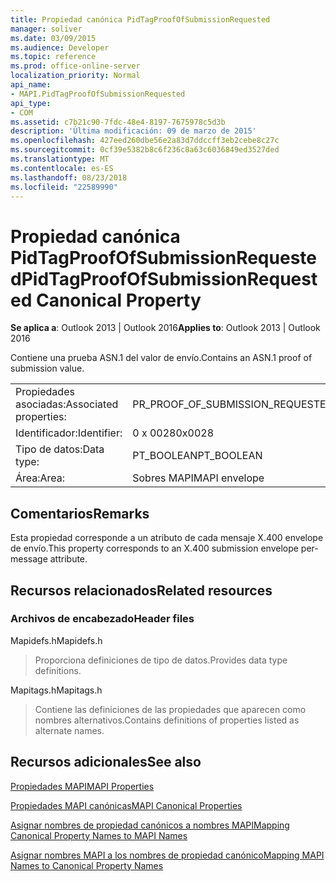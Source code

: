 ```yaml
---
title: Propiedad canónica PidTagProofOfSubmissionRequested
manager: soliver
ms.date: 03/09/2015
ms.audience: Developer
ms.topic: reference
ms.prod: office-online-server
localization_priority: Normal
api_name:
- MAPI.PidTagProofOfSubmissionRequested
api_type:
- COM
ms.assetid: c7b21c90-7fdc-48e4-8197-7675978c5d3b
description: 'Última modificación: 09 de marzo de 2015'
ms.openlocfilehash: 427eed260dbe56e2a83d7ddccff3eb2cebe8c27c
ms.sourcegitcommit: 0cf39e5382b8c6f236c8a63c6036849ed3527ded
ms.translationtype: MT
ms.contentlocale: es-ES
ms.lasthandoff: 08/23/2018
ms.locfileid: "22589990"
---
```

# <a name="pidtagproofofsubmissionrequested-canonical-property"></a><span data-ttu-id="06a7f-103">Propiedad canónica PidTagProofOfSubmissionRequested</span><span class="sxs-lookup"><span data-stu-id="06a7f-103">PidTagProofOfSubmissionRequested Canonical Property</span></span>

  
  
<span data-ttu-id="06a7f-104">**Se aplica a**: Outlook 2013 | Outlook 2016</span><span class="sxs-lookup"><span data-stu-id="06a7f-104">**Applies to**: Outlook 2013 | Outlook 2016</span></span> 
  
<span data-ttu-id="06a7f-105">Contiene una prueba ASN.1 del valor de envío.</span><span class="sxs-lookup"><span data-stu-id="06a7f-105">Contains an ASN.1 proof of submission value.</span></span>
  
|||
|:-----|:-----|
|<span data-ttu-id="06a7f-106">Propiedades asociadas:</span><span class="sxs-lookup"><span data-stu-id="06a7f-106">Associated properties:</span></span>  <br/> |<span data-ttu-id="06a7f-107">PR_PROOF_OF_SUBMISSION_REQUESTED</span><span class="sxs-lookup"><span data-stu-id="06a7f-107">PR_PROOF_OF_SUBMISSION_REQUESTED</span></span>  <br/> |
|<span data-ttu-id="06a7f-108">Identificador:</span><span class="sxs-lookup"><span data-stu-id="06a7f-108">Identifier:</span></span>  <br/> |<span data-ttu-id="06a7f-109">0 x 0028</span><span class="sxs-lookup"><span data-stu-id="06a7f-109">0x0028</span></span>  <br/> |
|<span data-ttu-id="06a7f-110">Tipo de datos:</span><span class="sxs-lookup"><span data-stu-id="06a7f-110">Data type:</span></span>  <br/> |<span data-ttu-id="06a7f-111">PT_BOOLEAN</span><span class="sxs-lookup"><span data-stu-id="06a7f-111">PT_BOOLEAN</span></span>  <br/> |
|<span data-ttu-id="06a7f-112">Área:</span><span class="sxs-lookup"><span data-stu-id="06a7f-112">Area:</span></span>  <br/> |<span data-ttu-id="06a7f-113">Sobres MAPI</span><span class="sxs-lookup"><span data-stu-id="06a7f-113">MAPI envelope</span></span>  <br/> |
   
## <a name="remarks"></a><span data-ttu-id="06a7f-114">Comentarios</span><span class="sxs-lookup"><span data-stu-id="06a7f-114">Remarks</span></span>

<span data-ttu-id="06a7f-115">Esta propiedad corresponde a un atributo de cada mensaje X.400 envelope de envío.</span><span class="sxs-lookup"><span data-stu-id="06a7f-115">This property corresponds to an X.400 submission envelope per-message attribute.</span></span>
  
## <a name="related-resources"></a><span data-ttu-id="06a7f-116">Recursos relacionados</span><span class="sxs-lookup"><span data-stu-id="06a7f-116">Related resources</span></span>

### <a name="header-files"></a><span data-ttu-id="06a7f-117">Archivos de encabezado</span><span class="sxs-lookup"><span data-stu-id="06a7f-117">Header files</span></span>

<span data-ttu-id="06a7f-118">Mapidefs.h</span><span class="sxs-lookup"><span data-stu-id="06a7f-118">Mapidefs.h</span></span>
  
> <span data-ttu-id="06a7f-119">Proporciona definiciones de tipo de datos.</span><span class="sxs-lookup"><span data-stu-id="06a7f-119">Provides data type definitions.</span></span>
    
<span data-ttu-id="06a7f-120">Mapitags.h</span><span class="sxs-lookup"><span data-stu-id="06a7f-120">Mapitags.h</span></span>
  
> <span data-ttu-id="06a7f-121">Contiene las definiciones de las propiedades que aparecen como nombres alternativos.</span><span class="sxs-lookup"><span data-stu-id="06a7f-121">Contains definitions of properties listed as alternate names.</span></span>
    
## <a name="see-also"></a><span data-ttu-id="06a7f-122">Recursos adicionales</span><span class="sxs-lookup"><span data-stu-id="06a7f-122">See also</span></span>



[<span data-ttu-id="06a7f-123">Propiedades MAPI</span><span class="sxs-lookup"><span data-stu-id="06a7f-123">MAPI Properties</span></span>](mapi-properties.md)
  
[<span data-ttu-id="06a7f-124">Propiedades MAPI canónicas</span><span class="sxs-lookup"><span data-stu-id="06a7f-124">MAPI Canonical Properties</span></span>](mapi-canonical-properties.md)
  
[<span data-ttu-id="06a7f-125">Asignar nombres de propiedad canónicos a nombres MAPI</span><span class="sxs-lookup"><span data-stu-id="06a7f-125">Mapping Canonical Property Names to MAPI Names</span></span>](mapping-canonical-property-names-to-mapi-names.md)
  
[<span data-ttu-id="06a7f-126">Asignar nombres MAPI a los nombres de propiedad canónico</span><span class="sxs-lookup"><span data-stu-id="06a7f-126">Mapping MAPI Names to Canonical Property Names</span></span>](mapping-mapi-names-to-canonical-property-names.md)

